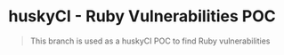 # huskyCI - Ruby Vulnerabilities POC

> This branch is used as a huskyCI POC to find Ruby vulnerabilities

